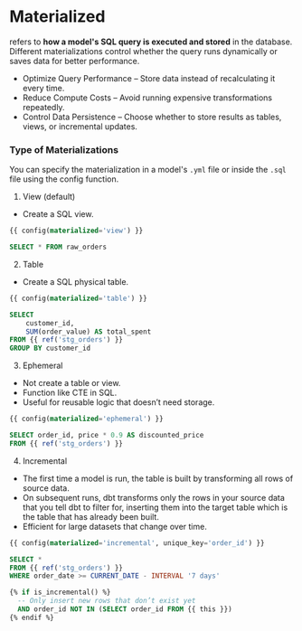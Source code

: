 # Materialized
refers to **how a model's SQL query is executed and stored** in the database. Different materializations control whether the query runs dynamically or saves data for better performance.
* Optimize Query Performance – Store data instead of recalculating it every time.
* Reduce Compute Costs – Avoid running expensive transformations repeatedly.
* Control Data Persistence – Choose whether to store results as tables, views, or incremental updates.

### Type of Materializations
You can specify the materialization in a model's `.yml` file or inside the `.sql` file using the config function.
1. View (default)
* Create a SQL view.<br>
```sql
{{ config(materialized='view') }}

SELECT * FROM raw_orders
```

2. Table
* Create a SQL  physical table.<br>
```sql
{{ config(materialized='table') }}

SELECT
    customer_id,
    SUM(order_value) AS total_spent
FROM {{ ref('stg_orders') }}
GROUP BY customer_id
```

3. Ephemeral
* Not create a table or view.
* Function like CTE in SQL.
* Useful for reusable logic that doesn’t need storage.<br>
```sql
{{ config(materialized='ephemeral') }}

SELECT order_id, price * 0.9 AS discounted_price
FROM {{ ref('stg_orders') }}
```

4. Incremental
* The first time a model is run, the table is built by transforming all rows of source data.
* On subsequent runs, dbt transforms only the rows in your source data that you tell dbt to filter for, inserting them into the target table which is the table that has already been built.
* Efficient for large datasets that change over time.<br>
```sql
{{ config(materialized='incremental', unique_key='order_id') }}

SELECT *
FROM {{ ref('stg_orders') }}
WHERE order_date >= CURRENT_DATE - INTERVAL '7 days'

{% if is_incremental() %}
  -- Only insert new rows that don’t exist yet
  AND order_id NOT IN (SELECT order_id FROM {{ this }})
{% endif %}
```
